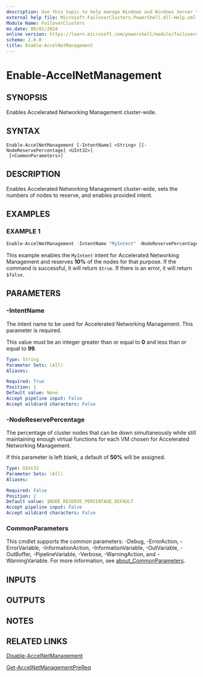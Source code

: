 ```yaml
---
description: Use this topic to help manage Windows and Windows Server technologies with Windows PowerShell.
external help file: Microsoft.FailoverClusters.PowerShell.dll-Help.xml
Module Name: FailoverClusters
ms.date: 08/01/2024
online version: https://learn.microsoft.com/powershell/module/failoverclusters/enable-accelnetmanagement?view=windowsserver2025-ps&wt.mc_id=ps-gethelp
schema: 2.0.0
title: Enable-AccelNetManagement
---
```


# Enable-AccelNetManagement

## SYNOPSIS
Enables Accelerated Networking Management cluster-wide.

## SYNTAX

```
Enable-AccelNetManagement [-IntentName] <String> [[-NodeReservePercentage] <UInt32>]
 [<CommonParameters>]
```

## DESCRIPTION

Enables Accelerated Networking Management cluster-wide, sets the numbers of nodes to reserve, and
enables provided intent.

## EXAMPLES

### EXAMPLE 1

```powershell
Enable-AccelNetManagement -IntentName "MyIntent" -NodeReservePercentage 10
```

This example enables the `MyIntent` intent for Accelerated Networking Management and reserves
**10%** of the nodes for that purpose. If the command is successful, it will return `$true`. If
there is an error, it will return `$false`.

## PARAMETERS

### -IntentName

The intent name to be used for Accelerated Networking Management. This parameter is required.

This value must be an integer greater than or equal to **0** and less than or equal to **99**.

```yaml
Type: String
Parameter Sets: (All)
Aliases:

Required: True
Position: 1
Default value: None
Accept pipeline input: False
Accept wildcard characters: False
```

### -NodeReservePercentage

The percentage of cluster nodes that can be down simultaneously while still maintaining enough
virtual functions for each VM chosen for Accelerated Networking Management.

If this parameter is left blank, a default of **50%** will be assigned.

```yaml
Type: UInt32
Parameter Sets: (All)
Aliases:

Required: False
Position: 2
Default value: $NODE_RESERVE_PERCENTAGE_DEFAULT
Accept pipeline input: False
Accept wildcard characters: False
```

### CommonParameters

This cmdlet supports the common parameters: -Debug, -ErrorAction, -ErrorVariable,
-InformationAction, -InformationVariable, -OutVariable, -OutBuffer, -PipelineVariable, -Verbose,
-WarningAction, and -WarningVariable. For more information, see
[about_CommonParameters](/powershell/module/microsoft.powershell.core/about/about_commonparameters).

## INPUTS

## OUTPUTS

## NOTES

## RELATED LINKS

[Disable-AccelNetManagement](disable-accelnetmanagement.md)

[Get-AccelNetManagementPreReq](get-accelnetmanagementprereq.md)
